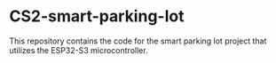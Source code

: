 # CS2-smart-parking-lot
This repository contains the code for the smart parking lot project that utilizes the ESP32-S3 microcontroller.
